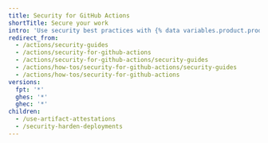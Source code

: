 ```yaml
---
title: Security for GitHub Actions
shortTitle: Secure your work
intro: 'Use security best practices with {% data variables.product.prodname_actions %}, and use {% data variables.product.prodname_actions %} to improve the security of your software supply chain.'
redirect_from:
  - /actions/security-guides
  - /actions/security-for-github-actions
  - /actions/security-for-github-actions/security-guides
  - /actions/how-tos/security-for-github-actions/security-guides
  - /actions/how-tos/security-for-github-actions
versions:
  fpt: '*'
  ghes: '*'
  ghec: '*'
children:
  - /use-artifact-attestations
  - /security-harden-deployments
---
```


